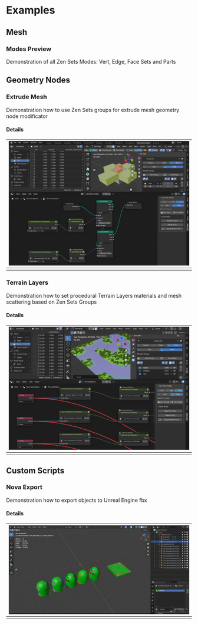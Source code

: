 # Examples

## Mesh

### Modes Preview
Demonstration of all Zen Sets Modes:
Vert, Edge, Face Sets and Parts

[//]: # (https://github.com/zen-masters/Zen-Sets/raw/main/examples/ZenSets_MeshButton.zip)

## Geometry Nodes

### Extrude Mesh
Demonstration how to use Zen Sets groups
for extrude mesh geometry node modificator

#### Details
| ![](images/extrude_mesh.png) |
|---|
| |

[//]: # (https://github.com/zen-masters/Zen-Sets/raw/main/examples/ZenSets_GroupsForExtrude.zip)

### Terrain Layers
Demonstration how to set procedural
Terrain Layers materials and
mesh scattering based on Zen Sets Groups

#### Details
| ![](images/terrain_layers.png) |
|---|
| |

[//]: # (https://github.com/zen-masters/Zen-Sets/raw/main/examples/ZenSets_TerrainLayers.zip)

## Custom Scripts

### Nova Export
Demonstration how to export objects to Unreal Engine fbx

#### Details
| ![](images/nova_export.png) |
|---|
| |

[//]: # (https://github.com/zen-masters/Zen-Sets/raw/main/examples/NOVA_Export_Test.zip)

